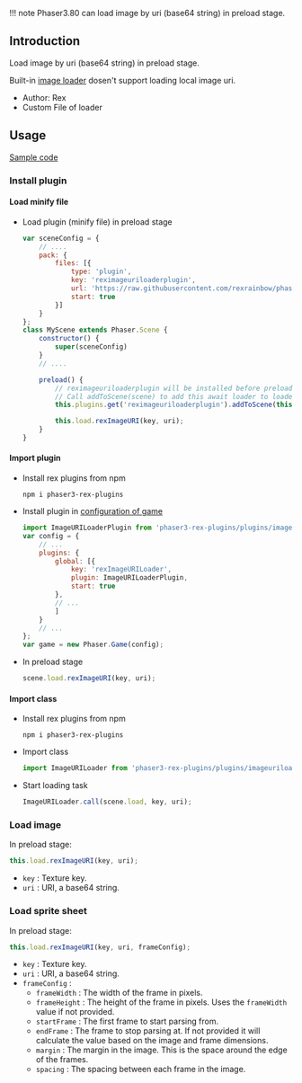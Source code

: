 !!! note
    Phaser3.80 can load image by uri (base64 string) in preload stage.

## Introduction

Load image by uri (base64 string) in preload stage.

Built-in [image loader](loader.md#image) dosen't support loading local image uri.

- Author: Rex
- Custom File of loader

## Usage

[Sample code](https://github.com/rexrainbow/phaser3-rex-notes/tree/master/examples/imageuriloader)

### Install plugin

#### Load minify file

- Load plugin (minify file) in preload stage
    ```javascript
    var sceneConfig = {
        // ....
        pack: {
            files: [{
                type: 'plugin',
                key: 'reximageuriloaderplugin',
                url: 'https://raw.githubusercontent.com/rexrainbow/phaser3-rex-notes/master/dist/reximageuriloaderplugin.min.js',
                start: true
            }]
        }
    };
    class MyScene extends Phaser.Scene {
        constructor() {
            super(sceneConfig)
        }
        // ....

        preload() {
            // reximageuriloaderplugin will be installed before preload(), but not added to loader yet
            // Call addToScene(scene) to add this await loader to loader of this scene
            this.plugins.get('reximageuriloaderplugin').addToScene(this);

            this.load.rexImageURI(key, uri);
        }
    }
    ```

#### Import plugin

- Install rex plugins from npm
    ```
    npm i phaser3-rex-plugins
    ```
- Install plugin in [configuration of game](game.md#configuration)
    ```javascript
    import ImageURILoaderPlugin from 'phaser3-rex-plugins/plugins/imageuriloader-plugin.js';
    var config = {
        // ...
        plugins: {
            global: [{
                key: 'rexImageURILoader',
                plugin: ImageURILoaderPlugin,
                start: true
            },
            // ...
            ]
        }
        // ...
    };
    var game = new Phaser.Game(config);
    ```
- In preload stage
    ```javascript
    scene.load.rexImageURI(key, uri);
    ```

#### Import class

- Install rex plugins from npm
    ```
    npm i phaser3-rex-plugins
    ```
- Import class
    ```javascript
    import ImageURILoader from 'phaser3-rex-plugins/plugins/imageuriloader.js';
    ```
- Start loading task
    ```javascript
    ImageURILoader.call(scene.load, key, uri);
    ```

### Load image

In preload stage:

```javascript
this.load.rexImageURI(key, uri);
```

- `key` : Texture key.
- `uri` : URI, a base64 string.

### Load sprite sheet

In preload stage:

```javascript
this.load.rexImageURI(key, uri, frameConfig);
```

- `key` : Texture key.
- `uri` : URI, a base64 string.
- `frameConfig` : 
    - `frameWidth` : The width of the frame in pixels.
    - `frameHeight` : The height of the frame in pixels. Uses the `frameWidth` value if not provided.
    - `startFrame` : The first frame to start parsing from.
    - `endFrame` : The frame to stop parsing at. If not provided it will calculate the value based on the image and frame dimensions.
    - `margin` : The margin in the image. This is the space around the edge of the frames. 
    - `spacing` : The spacing between each frame in the image.
